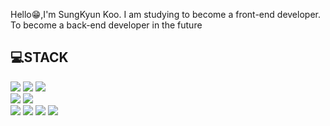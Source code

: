 Hello😁,I'm SungKyun Koo. I am studying to become a front-end developer. To become a back-end developer in the future


## 💻STACK
![](https://img.shields.io/badge/Javascript-F7DF1E?style=flat-square&logo=JavaScript&logoColor=black)
![](https://img.shields.io/badge/HTML5-E34F26?style=flat-square&logo=HTML5&logoColor=white)
<img src="https://img.shields.io/badge/CSS3-1572B6?style=flat-square&logo=css3&logoColor=white"/>
<br>
![](https://img.shields.io/badge/Nodejs-1572B6?style=flat-square&logo=Nodejs&logoColor=white)
![](https://img.shields.io/badge/C-FA7243?style=flat-square&logo=C&logoColor=white)
<br>
![](https://img.shields.io/badge/Python-00C7B7?style=flat-square&logo=Python&logoColor=white)
![](https://img.shields.io/badge/Express-999999?style=flat-square&logo=Express&logoColor=black)
![](https://img.shields.io/badge/React-FF0000?style=flat-square&logo=React&logoColor=black)
<img src="https://img.shields.io/badge/Next.js-000000?style=flat-square&logo=Next.js&logoColor=white"/>
<br>




